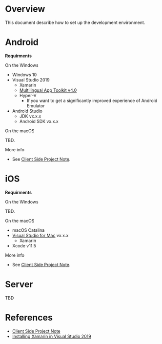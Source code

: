 # Overview

This document describe how to set up the development environment.

# Android

**Requirments**

On the Windows

- Windows 10
- Visual Studio 2019
  - Xamarin
  - [Multilingual App Toolkit v4.0](https://marketplace.visualstudio.com/items?itemName=MultilingualAppToolkit.MultilingualAppToolkit-18308)
  - Hyper-V
	- If you want to get a significantly improved experience of Android Emulator
- Android Studio
  - JDK vx.x.x
  - Android SDK vx.x.x

On the macOS

TBD.

More info

- See [Client Side Project Note](Developer-Node.md).


# iOS

**Requirments**

On the Windows

TBD.

On the macOS

- macOS Catalina
- [Visual Studio for Mac](https://visualstudio.microsoft.com/ja/vs/mac/xamarin/) vx.x.x
  - Xamarin
- Xcode v11.5

More info

- See [Client Side Project Note](Developer-Node.md).

# Server

TBD

# References

- [Client Side Project Note](Developer-Node.md)
- [Installing Xamarin in Visual Studio 2019](https://docs.microsoft.com/en-us/xamarin/get-started/installation/windows)

